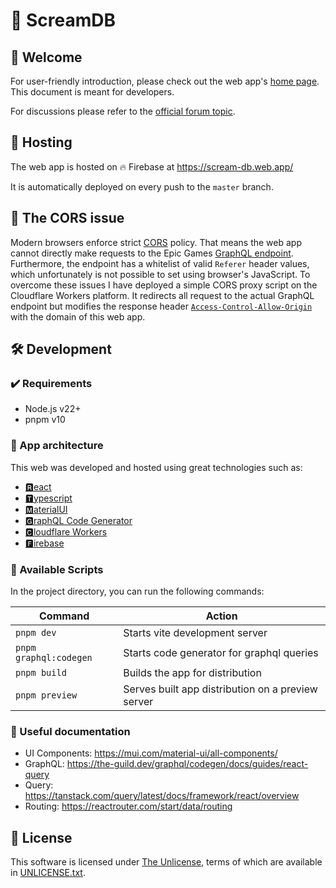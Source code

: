 # 📜 ScreamDB

## 👋 Welcome

For user-friendly introduction, please check out the web app's [home page](https://scream-db.web.app/).
This document is meant for developers.

For discussions please refer to the [official forum topic](https://cs.rin.ru/forum/viewtopic.php?p=2297790#p2297790).

## 🏢 Hosting

The web app is hosted on 🔥 Firebase at <https://scream-db.web.app/>

It is automatically deployed on every push to the `master` branch.

## 🔐 The CORS issue

Modern browsers enforce strict [CORS] policy. That means the web
app cannot directly make requests to the Epic Games [GraphQL endpoint]. Furthermore,
the endpoint has a whitelist of valid `Referer` header values, which unfortunately is not possible to set using
browser's JavaScript. To overcome these issues I have deployed a simple CORS proxy script on the Cloudflare Workers
platform. It redirects all request to the actual GraphQL endpoint but modifies the response header
[`Access-Control-Allow-Origin`] with the domain of this web app.

[CORS]: https://developer.mozilla.org/en-US/docs/Web/HTTP/CORS
[GraphQL endpoint]: https://launcher.store.epicgames.com/graphql
[`Access-Control-Allow-Origin`]: https://developer.mozilla.org/en-US/docs/Web/HTTP/Headers/Access-Control-Allow-Origin

## 🛠️ Development

### ✔️ Requirements

- Node.js v22+
- pnpm v10

### 🚀 App architecture

This web was developed and hosted using great technologies such as:

- [🆁eact](https://react.dev/)
- [🆃ypescript](https://www.typescriptlang.org/)
- [🅼aterialUI](https://material-ui.com/)
- [🅶raphQL Code Generator](https://graphql-code-generator.com/)
- [🅲loudflare Workers](https://workers.cloudflare.com/)
- [🅵irebase](https://firebase.google.com/)

### 📜 Available Scripts

In the project directory, you can run the following commands:

| Command                | Action                                            |
| ---------------------- | ------------------------------------------------- |
| `pnpm dev`             | Starts vite development server                    |
| `pnpm graphql:codegen` | Starts code generator for graphql queries         |
| `pnpm build`           | Builds the app for distribution                   |
| `pnpm preview`         | Serves built app distribution on a preview server |

### 📖 Useful documentation

- UI Components: https://mui.com/material-ui/all-components/
- GraphQL: https://the-guild.dev/graphql/codegen/docs/guides/react-query
- Query: https://tanstack.com/query/latest/docs/framework/react/overview
- Routing: https://reactrouter.com/start/data/routing

## 📄 License

This software is licensed under [The Unlicense], terms of which are available in [UNLICENSE.txt](./UNLICENSE.txt).

[The Unlicense]: https://unlicense.org/
